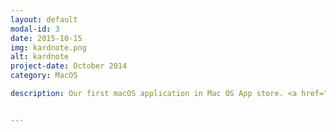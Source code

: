 ```yaml
---
layout: default
modal-id: 3
date: 2015-10-15
img: kardnote.png
alt: kardnote
project-date: October 2014
category: MacOS

description: Our first macOS application in Mac OS App store. <a href="https://itunes.apple.com/us/app/textnut/id933104554?ls=1&mt=12">Free download here.</a>. Its support website is <a href="http://www.textnutwriter.com">http://www.textnutwriter.com</a>.


---
```

